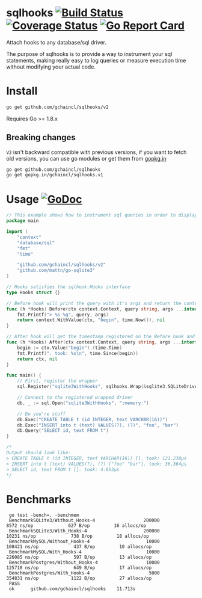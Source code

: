 # sqlhooks [![Build Status](https://travis-ci.org/gchaincl/sqlhooks.svg)](https://travis-ci.org/gchaincl/sqlhooks) [![Coverage Status](https://coveralls.io/repos/github/gchaincl/sqlhooks/badge.svg?branch=master)](https://coveralls.io/github/gchaincl/sqlhooks?branch=master) [![Go Report Card](https://goreportcard.com/badge/github.com/gchaincl/sqlhooks)](https://goreportcard.com/report/github.com/gchaincl/sqlhooks)

Attach hooks to any database/sql driver.

The purpose of sqlhooks is to provide a way to instrument your sql statements, making really easy to log queries or measure execution time without modifying your actual code.

# Install
```bash
go get github.com/gchaincl/sqlhooks/v2
```
Requires Go >= 1.8.x

## Breaking changes
`V2` isn't backward compatible with previous versions, if you want to fetch old versions, you can use go modules or get them from [gopkg.in](http://gopkg.in/)
```bash
go get github.com/gchaincl/sqlhooks
go get gopkg.in/gchaincl/sqlhooks.v1
```

# Usage [![GoDoc](https://godoc.org/github.com/gchaincl/dotsql?status.svg)](https://godoc.org/github.com/gchaincl/sqlhooks)

```go
// This example shows how to instrument sql queries in order to display the time that they consume
package main

import (
	"context"
	"database/sql"
	"fmt"
	"time"

	"github.com/gchaincl/sqlhooks/v2"
	"github.com/mattn/go-sqlite3"
)

// Hooks satisfies the sqlhook.Hooks interface
type Hooks struct {}

// Before hook will print the query with it's args and return the context with the timestamp
func (h *Hooks) Before(ctx context.Context, query string, args ...interface{}) (context.Context, error) {
	fmt.Printf("> %s %q", query, args)
	return context.WithValue(ctx, "begin", time.Now()), nil
}

// After hook will get the timestamp registered on the Before hook and print the elapsed time
func (h *Hooks) After(ctx context.Context, query string, args ...interface{}) (context.Context, error) {
	begin := ctx.Value("begin").(time.Time)
	fmt.Printf(". took: %s\n", time.Since(begin))
	return ctx, nil
}

func main() {
	// First, register the wrapper
	sql.Register("sqlite3WithHooks", sqlhooks.Wrap(&sqlite3.SQLiteDriver{}, &Hooks{}))

	// Connect to the registered wrapped driver
	db, _ := sql.Open("sqlite3WithHooks", ":memory:")

	// Do you're stuff
	db.Exec("CREATE TABLE t (id INTEGER, text VARCHAR(16))")
	db.Exec("INSERT into t (text) VALUES(?), (?)", "foo", "bar")
	db.Query("SELECT id, text FROM t")
}

/*
Output should look like:
> CREATE TABLE t (id INTEGER, text VARCHAR(16)) []. took: 121.238µs
> INSERT into t (text) VALUES(?), (?) ["foo" "bar"]. took: 36.364µs
> SELECT id, text FROM t []. took: 4.653µs
*/
```

# Benchmarks
```
 go test -bench=. -benchmem
 BenchmarkSQLite3/Without_Hooks-4                  200000              8572 ns/op             627 B/op         16 allocs/op
 BenchmarkSQLite3/With_Hooks-4                     200000             10231 ns/op             738 B/op         18 allocs/op
 BenchmarkMySQL/Without_Hooks-4                     10000            108421 ns/op             437 B/op         10 allocs/op
 BenchmarkMySQL/With_Hooks-4                        10000            226085 ns/op             597 B/op         13 allocs/op
 BenchmarkPostgres/Without_Hooks-4                  10000            125718 ns/op             649 B/op         17 allocs/op
 BenchmarkPostgres/With_Hooks-4                      5000            354831 ns/op            1122 B/op         27 allocs/op
 PASS
 ok      github.com/gchaincl/sqlhooks    11.713s
 ```
